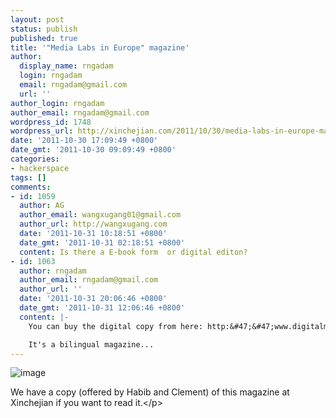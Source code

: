 ```yaml
---
layout: post
status: publish
published: true
title: '"Media Labs in Europe" magazine'
author:
  display_name: rngadam
  login: rngadam
  email: rngadam@gmail.com
  url: ''
author_login: rngadam
author_email: rngadam@gmail.com
wordpress_id: 1748
wordpress_url: http://xinchejian.com/2011/10/30/media-labs-in-europe-magazine/
date: '2011-10-30 17:09:49 +0800'
date_gmt: '2011-10-30 09:09:49 +0800'
categories:
- hackerspace
tags: []
comments:
- id: 1059
  author: AG
  author_email: wangxugang01@gmail.com
  author_url: http://wangxugang.com
  date: '2011-10-31 10:18:51 +0800'
  date_gmt: '2011-10-31 02:18:51 +0800'
  content: Is there a E-book form  or digital editon?
- id: 1063
  author: rngadam
  author_email: rngadam@gmail.com
  author_url: ''
  date: '2011-10-31 20:06:46 +0800'
  date_gmt: '2011-10-31 12:06:46 +0800'
  content: |-
    You can buy the digital copy from here: http:&#47;&#47;www.digitalmcd.com&#47;boutique-numerique&#47;

    It's a bilingual magazine...
---
```

<p><img style="display:block;margin-right:auto;margin-left:auto;" alt="image" src="http:&#47;&#47;xinchejian.com&#47;wp-content&#47;uploads&#47;2011&#47;10&#47;wpid-IMG_20111030_170334.jpg" &#47;></p>
<p>We have a copy (offered by Habib and Clement) of this magazine at Xinchejian if you want to read it.<&#47;p></p>
